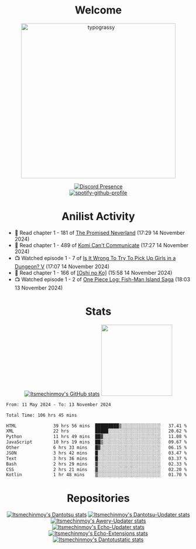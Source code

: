 <div align="center">

# Welcome
<a href="https://github.com/kawarimidoll/typograssy">
    <img alt="typograssy" src="https://typograssy.deno.dev/api?text=%E3%82%88%E3%81%86%E3%81%93%E3%81%9D%E3%81%BF%E3%81%AA%E3%81%95%E3%82%93%20-%20Itsmechinmoy--&&l0=none&l1=82d9d0&l2=027353&l3=038c4c&l4=01402e&bg=none&frame=none&speed=100&comment=" width="421.99">
</a>

[![Discord Presence](https://lanyard.cnrad.dev/api/523539866311720963?theme=dark&bg=Oe1116&animated=false&hideDiscrim=true&borderRadius=30px&hideActivity=whenNotUsed)](https://discord.com/users/523539866311720963)<br>
[![spotify-github-profile](https://spotify-github-profile.kittinanx.com/api/view?uid=31zczwoe3obxakjgkio7anubhkaq&cover_image=true&theme=novatorem&show_offline=true&background_color=121212&interchange=false&bar_color=53b14f&bar_color=ffffff&bar_color_cover=false)](https://spotify-github-profile.vercel.app/api/view?uid=31zczwoe3obxakjgkio7anubhkaq&redirect=true)
</div>

<div align="center">

# Anilist Activity
</div>
<!-- ANILIST_ACTIVITY:start -->

-   📖 Read chapter 1 - 181 of [The Promised Neverland](https://anilist.co/manga/87423) (17:29 14 November 2024)
-   📖 Read chapter 1 - 489 of [Komi Can't Communicate](https://anilist.co/manga/97852) (17:27 14 November 2024)
-   📺 Watched episode 1 - 7 of [Is It Wrong To Try To Pick Up Girls in a Dungeon? V](https://anilist.co/anime/170732) (17:07 14 November 2024)
-   📖 Read chapter 1 - 166 of [[Oshi no Ko]](https://anilist.co/manga/117195) (15:58 14 November 2024)
-   📺 Watched episode 1 - 2 of [One Piece Log: Fish-Man Island Saga](https://anilist.co/anime/183423) (18:03 13 November 2024)

<!-- ANILIST_ACTIVITY:end -->
<div align="center">
    
# Stats
[![Itsmechinmoy's GitHub stats](https://github-readme-stats.vercel.app/api?username=itsmechinmoy&show_icons=true&theme=algolia)](https://github.com/anuraghazra/github-readme-stats)
<img src="https://github-readme-stackoverflow.vercel.app/?userID=25004176&theme=dark" height="194"/>
</div>
<!--START_SECTION:waka-->

```txt
From: 11 May 2024 - To: 13 November 2024

Total Time: 106 hrs 45 mins

HTML              39 hrs 56 mins  █████████▒░░░░░░░░░░░░░░░   37.41 %
XML               22 hrs          █████░░░░░░░░░░░░░░░░░░░░   20.62 %
Python            11 hrs 49 mins  ██▓░░░░░░░░░░░░░░░░░░░░░░   11.08 %
JavaScript        10 hrs 19 mins  ██▒░░░░░░░░░░░░░░░░░░░░░░   09.67 %
Other             6 hrs 33 mins   █▓░░░░░░░░░░░░░░░░░░░░░░░   06.15 %
JSON              3 hrs 42 mins   █░░░░░░░░░░░░░░░░░░░░░░░░   03.47 %
Text              3 hrs 36 mins   █░░░░░░░░░░░░░░░░░░░░░░░░   03.37 %
Bash              2 hrs 29 mins   ▓░░░░░░░░░░░░░░░░░░░░░░░░   02.33 %
CSS               2 hrs 21 mins   ▓░░░░░░░░░░░░░░░░░░░░░░░░   02.20 %
Kotlin            1 hr 48 mins    ▒░░░░░░░░░░░░░░░░░░░░░░░░   01.70 %
```

<!--END_SECTION:waka-->
<div align="center">

# Repositories
[![Itsmechinmoy's Dantotsu stats](https://github-readme-stats.vercel.app/api/pin/?username=itsmechinmoy&repo=dantotsu&show_icons=true&theme=algolia&description_lines_count=1)](https://github.com/itsmechinmoy/dantotsu)
[![Itsmechinmoy's Dantotsu-Updater stats](https://github-readme-stats.vercel.app/api/pin/?username=itsmechinmoy&repo=dantotsu-updater&show_icons=true&theme=algolia&description_lines_count=1)](https://github.com/itsmechinmoy/dantotsu-updater)
[![Itsmechinmoy's Awery-Updater stats](https://github-readme-stats.vercel.app/api/pin/?username=itsmechinmoy&repo=awery-updater&show_icons=true&theme=algolia&description_lines_count=1)](https://github.com/itsmechinmoy/awery-updater)
[![Itsmechinmoy's Echo-Updater stats](https://github-readme-stats.vercel.app/api/pin/?username=itsmechinmoy&repo=echo-updater&show_icons=true&theme=algolia&description_lines_count=1)](https://github.com/itsmechinmoy/echo-updater)
[![Itsmechinmoy's Echo-Extensions stats](https://github-readme-stats.vercel.app/api/pin/?username=itsmechinmoy&repo=echo-extensions&show_icons=true&theme=algolia&description_lines_count=1)](https://github.com/itsmechinmoy/echo-extensions)
[![Itsmechinmoy's Dantotustatic stats](https://github-readme-stats.vercel.app/api/pin/?username=itsmechinmoy&repo=dantotustatic&show_icons=true&theme=algolia&description_lines_count=1)](https://github.com/itsmechinmoy/dantotustatic)
</div>
